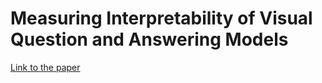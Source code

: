 # Measuring Interpretability of Visual Question and Answering Models
[Link to the paper](https://github.com/PatrickgHayes/interpretability/blob/master/MeasuringInterpretability.pdf)
